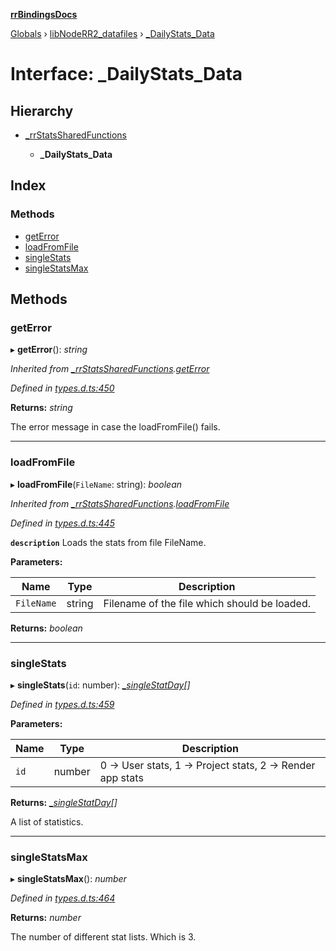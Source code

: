 **[rrBindingsDocs](../README.md)**

[Globals](../README.md) › [libNodeRR2_datafiles](../modules/libnoderr2_datafiles.md) › [_DailyStats_Data](libnoderr2_datafiles._dailystats_data.md)

# Interface: _DailyStats_Data

## Hierarchy

* [_rrStatsSharedFunctions](libnoderr2_datafiles._rrstatssharedfunctions.md)

  * **_DailyStats_Data**

## Index

### Methods

* [getError](libnoderr2_datafiles._dailystats_data.md#geterror)
* [loadFromFile](libnoderr2_datafiles._dailystats_data.md#loadfromfile)
* [singleStats](libnoderr2_datafiles._dailystats_data.md#singlestats)
* [singleStatsMax](libnoderr2_datafiles._dailystats_data.md#singlestatsmax)

## Methods

###  getError

▸ **getError**(): *string*

*Inherited from [_rrStatsSharedFunctions](libnoderr2_datafiles._rrstatssharedfunctions.md).[getError](libnoderr2_datafiles._rrstatssharedfunctions.md#geterror)*

*Defined in [types.d.ts:450](https://github.com/Novalis15/rrBindings/blob/33d8d78/nodeJS/win64/v6/types.d.ts#L450)*

**Returns:** *string*

The error message in case the loadFromFile() fails.

___

###  loadFromFile

▸ **loadFromFile**(`FileName`: string): *boolean*

*Inherited from [_rrStatsSharedFunctions](libnoderr2_datafiles._rrstatssharedfunctions.md).[loadFromFile](libnoderr2_datafiles._rrstatssharedfunctions.md#loadfromfile)*

*Defined in [types.d.ts:445](https://github.com/Novalis15/rrBindings/blob/33d8d78/nodeJS/win64/v6/types.d.ts#L445)*

**`description`** Loads the stats from file FileName.

**Parameters:**

Name | Type | Description |
------ | ------ | ------ |
`FileName` | string | Filename of the file which should be loaded.  |

**Returns:** *boolean*

___

###  singleStats

▸ **singleStats**(`id`: number): *[_singleStatDay](libnoderr2_datafiles._singlestatday.md)[]*

*Defined in [types.d.ts:459](https://github.com/Novalis15/rrBindings/blob/33d8d78/nodeJS/win64/v6/types.d.ts#L459)*

**Parameters:**

Name | Type | Description |
------ | ------ | ------ |
`id` | number | 0 -> User stats, 1 -> Project stats, 2 -> Render app stats |

**Returns:** *[_singleStatDay](libnoderr2_datafiles._singlestatday.md)[]*

A list of statistics.

___

###  singleStatsMax

▸ **singleStatsMax**(): *number*

*Defined in [types.d.ts:464](https://github.com/Novalis15/rrBindings/blob/33d8d78/nodeJS/win64/v6/types.d.ts#L464)*

**Returns:** *number*

The number of different stat lists. Which is 3.